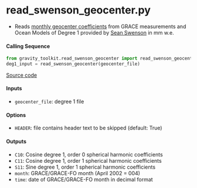 read_swenson_geocenter.py
========================

- Reads [monthly geocenter coefficients](https://github.com/swensosc/GRACE_Tiles/blob/master/ancillary_data/gad_gsm.rl05.txt) from GRACE measurements and Ocean Models of Degree 1 provided by [Sean Swenson](https://doi.org/10.1029/2007JB005338) in mm w.e.


#### Calling Sequence
```python
from gravity_toolkit.read_swenson_geocenter import read_swenson_geocenter
deg1_input = read_swenson_geocenter(geocenter_file)
```
[Source code](https://github.com/tsutterley/read-GRACE-harmonics/blob/main/gravity_toolkit/read_swenson_geocenter.py)

#### Inputs
- `geocenter_file`: degree 1 file

#### Options
- `HEADER`: file contains header text to be skipped (default: True)

#### Outputs
- `C10`: Cosine degree 1, order 0 spherical harmonic coefficients
- `C11`: Cosine degree 1, order 1 spherical harmonic coefficients
- `S11`: Sine degree 1, order 1 spherical harmonic coefficients
- `month`: GRACE/GRACE-FO month (April 2002 = 004)
- `time`: date of GRACE/GRACE-FO month in decimal format
